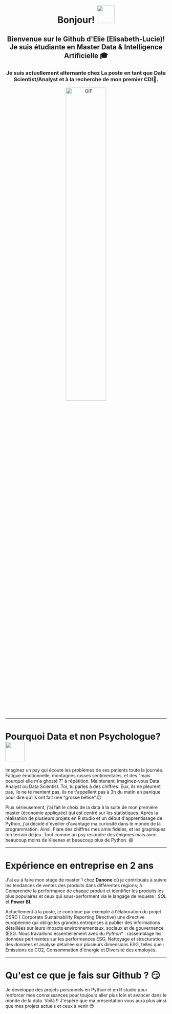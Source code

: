   <h1 align="center">Bonjour!  <img src="https://github.com/mitul3737/mitul3737/blob/main/Wave.gif" height="55px" width="55px"></h1>

  <h2 align="center">
    Bienvenue sur le Github d'Elie (Elisabeth-Lucie)! Je suis étudiante en Master Data & Intelligence Artificielle 🎓<fr>
  </h2>

  <h3 align="center">
    Je suis actuellement alternante chez La poste en tant que Data Scientist/Analyst et à la recherche de mon premier CDI🚀.<fr>
  </h3>


<p align="center">
  <img align="center" width="50%" alt="GIF" src="https://i.makeagif.com/media/8-04-2023/n7aAMC.gif"/>
</p>

_______________________________________________________________________

# Pourquoi Data et non Psychologue? <img align="center" src="https://media4.giphy.com/media/Ll22OhMLAlVDb8UQWe/giphy.gif" width="60">


Imaginez un psy qui écoute les problèmes de ses patients toute la journée. Fatigue émotionnelle, montagnes russes sentimentales, et des "mais pourquoi elle m'a ghosté ?" à répétition. Maintenant, imaginez-vous Data Analyst ou Data Scientist. Toi, tu parles à des chiffres. Eux, ils ne pleurent pas, ils ne te mentent pas, ils ne t'appellent pas à 3h du matin en panique pour dire qu'ils ont fait une "grosse bêtise".😕

Plus sérieusement, j'ai fait le choix de la data à la suite de mon première master (économie appliquée) qui est centré sur les statistiques. Après la réalisation de plusieurs projets en R studio et un début d'apprentissage de Python, j'ai décidé d'éveiller d'avantage ma curiosité dans le monde de la programmation. Ainsi, Fiare des chiffres mes amis fidèles, et les graphiques ton terrain de jeu. Tout comme un psy resoudre des énigmes mais avec beaucoup moins de Kleenex et beaucoup plus de Python. 😄

_______________________________________________________________________

# Expérience en entreprise en 2 ans

J'ai eu à faire mon stage de master 1 chez **Danone** où je contribuais à suivre les tendances de ventes des produits dans différentes régions; à Comprendre la performance de chaque produit et identifier les produits les plus populaires et ceux qui sous-performent via le langage de requete : *SQL* et **Power** **BI**. 

Actuellement à la poste, je contribue par exemple à l'élaboration du projet CSRD ( Corporate Sustainability Reporting Directive) une directive européenne qui oblige les grandes entreprises à publier des informations détaillées sur leurs impacts environnementaux, sociaux et de gouvernance (ESG. Nous travaillons essentiellement avec du *Python** : rassemblage les données pertinentes sur les performances ESG, Nettoyage et structuration des données et analyse détaillée sur plusieurs dimensions ESG, telles que : Émissions de CO2, Consommation d'énergie et Diversité des employés. 

_______________________________________________________________________

# Qu'est ce que je fais sur Github ? 😏

Je developpe des projets personnels en Python et en R studio pour renforcer mes connaissances pour toujours aller plus loin et avancer dans le monde de la data. 
Voilà !! J'espère que ma présentation vous aura plus ainsi que mes projets actuels et ceux à venir  😌 
